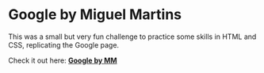 # Google by Miguel Martins
This was a small but very fun challenge to practice some skills in HTML and CSS, replicating the Google page.
<p>
  Check it out here: <a href="https://mjrmartins.github.io/google-page-by-mm/" target="_blank"><b>Google by MM</b></a>
</p>
